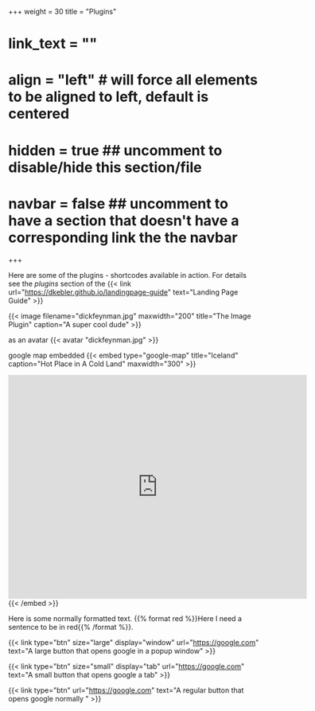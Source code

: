 +++
weight = 30
title = "Plugins"
# link_text = ""
# align = "left" # will force all elements to be aligned to left, default is centered
# hidden = true ## uncomment to disable/hide this section/file
# navbar = false ## uncomment to have a section that doesn't have a corresponding link the the navbar
+++

Here are some of the plugins - shortcodes available in action. For details see the _plugins_ section of the {{< link url="https://dkebler.github.io/landingpage-guide" text="Landing Page Guide" >}}

{{< image filename="dickfeynman.jpg" maxwidth="200" title="The Image Plugin" caption="A super cool dude" >}}

as an avatar
{{< avatar "dickfeynman.jpg" >}}

google map embedded
{{< embed type="google-map" title="Iceland" caption="Hot Place in A Cold Land" maxwidth="300" >}}

<iframe src="https://www.google.com/maps/embed?pb=!1m18!1m12!1m3!1d1732165.9399742798!2d-21.255978827180424!3d64.9144351116168!2m3!1f0!2f0!3f0!3m2!1i1024!2i768!4f13.1!3m3!1m2!1s0x48d22b52a3eb6043%3A0x6f8a0434e5c1459a!2sIceland!5e0!3m2!1sen!2sus!4v1492742579633" width="600" height="450" frameborder="0" style="border:0" allowfullscreen></iframe>
{{< /embed >}}

Here is some normally formatted text. {{% format  red %}}Here I need a sentence to be in red{{% /format %}}.

{{< link type="btn" size="large" display="window" url="https://google.com" text="A large button that opens google in a popup window" >}}

{{< link type="btn" size="small" display="tab" url="https://google.com" text="A small button that opens google a tab" >}}

{{< link type="btn" url="https://google.com" text="A regular button that opens google normally " >}}
